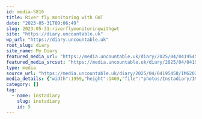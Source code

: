 ```yaml
---
id: media-5816
title: River fly monitoring with GWT
date: "2023-05-31T09:06:49"
slug: 2023-05-31-riverflymonitoringwithgwt
site: "https://diary.uncountable.uk"
wp_url: "https://diary.uncountable.uk"
root_slug: diary
site_name: My Diary
featured_media_url: "https://media.uncountable.uk/diary/2025/04/04195458/IMG20230531100649.webp"
featured_media_srcset: "https://media.uncountable.uk/diary/2025/04/04195458/IMG20230531100649-300x225.webp 300w, https://media.uncountable.uk/diary/2025/04/04195458/IMG20230531100649-1024x768.webp 1024w, https://media.uncountable.uk/diary/2025/04/04195458/IMG20230531100649-150x150.webp 150w, https://media.uncountable.uk/diary/2025/04/04195458/IMG20230531100649-640x480.webp 640w, https://media.uncountable.uk/diary/2025/04/04195458/IMG20230531100649.webp 1959w"
type: media
source_url: "https://media.uncountable.uk/diary/2025/04/04195458/IMG20230531100649.webp"
media_details: {"width":1959,"height":1469,"file":"photos/Instadiary/IMG20230531100649.webp","filesize":189514,"sizes":{"medium":{"file":"IMG20230531100649-300x225.webp","width":300,"height":225,"filesize":23972,"mime_type":"image/webp","source_url":"https://media.uncountable.uk/diary/2025/04/04195458/IMG20230531100649-300x225.webp"},"large":{"file":"IMG20230531100649-1024x768.webp","width":1024,"height":768,"filesize":191392,"mime_type":"image/webp","source_url":"https://media.uncountable.uk/diary/2025/04/04195458/IMG20230531100649-1024x768.webp"},"thumbnail":{"file":"IMG20230531100649-150x150.webp","width":150,"height":150,"filesize":8858,"mime_type":"image/webp","source_url":"https://media.uncountable.uk/diary/2025/04/04195458/IMG20230531100649-150x150.webp"},"mobwidth":{"file":"IMG20230531100649-640x480.webp","width":640,"height":480,"filesize":92002,"mime_type":"image/webp","source_url":"https://media.uncountable.uk/diary/2025/04/04195458/IMG20230531100649-640x480.webp"},"full":{"file":"IMG20230531100649.webp","width":1959,"height":1469,"mime_type":"image/webp","source_url":"https://media.uncountable.uk/diary/2025/04/04195458/IMG20230531100649.webp"}},"image_meta":{"aperture":"0","credit":"","camera":"","caption":"","created_timestamp":"0","copyright":"","focal_length":"0","iso":"0","shutter_speed":"0","title":"","orientation":"0","keywords":[]}}
category: []
tag:
  - name: instadiary
    slug: instadiary
    id: 5
---
```


